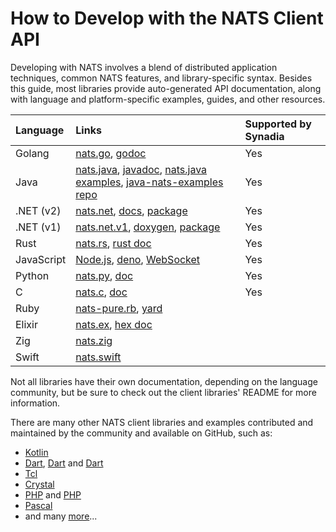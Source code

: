 # How to Develop with the NATS Client API

Developing with NATS involves a blend of distributed application techniques, common NATS features, and library-specific syntax. Besides this guide, most libraries provide auto-generated API documentation, along with language and platform-specific examples, guides, and other resources.

| Language | Links                                                                                                               | Supported by Synadia                                                           |
| :--- |:-------------------------------------------------------------------------------------------------------------------------------------------------------------------------------| :------|
| Golang | [nats.go](https://github.com/nats-io/nats.go), [godoc](http://godoc.org/github.com/nats-io/nats.go)                                                       |  Yes                     |
| Java | [nats.java](https://github.com/nats-io/nats.java), [javadoc](https://javadoc.io/doc/io.nats/jnats), [nats.java examples](https://github.com/nats-io/nats.java/tree/main/src/examples/java/io/nats/examples), [java-nats-examples repo](https://github.com/nats-io/java-nats-examples) |  Yes   | 
| .NET (v2) | [nats.net](https://github.com/nats-io/nats.net), [docs](http://nats-io.github.io/nats.net/), [package](https://www.nuget.org/packages/NATS.Net)       |  Yes              |
| .NET (v1)| [nats.net.v1](https://github.com/nats-io/nats.net.v1), [doxygen](http://nats-io.github.io/nats.net.v1/), [package](https://www.nuget.org/packages/NATS.Client)              |  Yes       |
| Rust | [nats.rs](https://github.com/nats-io/nats.rs), [rust doc](https://docs.rs/nats)               |  Yes                                                                                   |
| JavaScript | [Node.js](https://github.com/nats-io/nats.js#readme), [deno](https://github.com/nats-io/nats.deno/blob/main/README.md), [WebSocket](https://github.com/nats-io/nats.ws#readme) |  Yes  |
| Python | [nats.py](https://github.com/nats-io/nats.py), [doc](https://nats-io.github.io/nats.py/)                       |  Yes                                                                  |
| C | [nats.c](https://github.com/nats-io/nats.c), [doc](http://nats-io.github.io/nats.c)                      |  Yes                                                                        |
| Ruby | [nats-pure.rb](https://github.com/nats-io/nats-pure.rb), [yard](https://www.rubydoc.info/gems/nats)                                                                            |
| Elixir | [nats.ex](https://github.com/nats-io/nats.ex), [hex doc](https://hex.pm/packages/gnat)                                                                                         |
| Zig | [nats.zig](https://github.com/nats-io/nats.zig)                                                                                                                                |
| Swift | [nats.swift](https://github.com/nats-io/nats.swift) |

Not all libraries have their own documentation, depending on the language community, but be sure to check out the client libraries' README for more information.

There are many other NATS client libraries and examples contributed and maintained by the community and available on GitHub, such as:

* [Kotlin](https://github.com/nats-io/kotlin-nats-examples)
* [Dart](https://github.com/dgofman/nats_client), [Dart](https://github.com/chartchuo/dart-nats) and [Dart](https://github.com/c16a/nats-dart)
* [Tcl](https://github.com/Kazmirchuk/nats-tcl)
* [Crystal](https://github.com/jgaskins/nats)
* [PHP](https://github.com/basis-company/nats.php) and [PHP](https://github.com/repejota/phpnats)
* [Pascal](https://github.com/biot2/nats.pas/blob/main/nats.core.pas)
* and many [more](https://github.com/search?o=desc&p=1&q=nats+client&s=updated&type=Repositories)...
